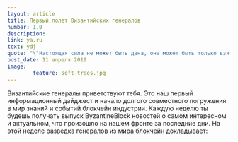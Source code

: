 ```yaml
---
layout: article
title: Первый полет Византийских генералов
number: 1.0
description: 
link: ya.ru
text: ydj
quote: "\"Настоящая сила не может быть дана, она может быть только взята...\" (с) \"Крестный Отец\" (1972)"
post_date: 11 апреля 2019
image: 
        feature: soft-trees.jpg
---
```


Византийские генералы приветствуют тебя. Это наш первый информационный дайджест и начало долгого совместного погружения в мир знаний и событий блокчейн индустрии. Каждую неделю ты будешь получать выпуск ByzantineBlock новостей о самом интересном и актуальном, что произошло на нашем фронте за последние дни. На этой неделе разведка генералов из мира блокчейн докладывает: